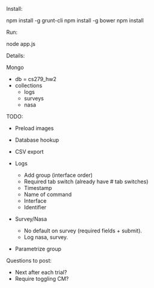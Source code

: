 Install:

npm install -g grunt-cli
npm install -g bower
npm install

Run:

node app.js

Details:

Mongo
 - db = cs279_hw2
 - collections
   - logs
   - surveys
   - nasa

TODO:

- Preload images
+ Database hookup
- CSV export


- Logs
  + Add group (interface order)
  + Required tab switch (already have # tab switches)
  + Timestamp
  + Name of command
  + Interface
  - Identifier

- Survey/Nasa
  - No default on survey (required fields + submit).
  - Log nasa, survey.

- Parametrize group

Questions to post:
+ Next after each trial?
+ Require toggling CM?